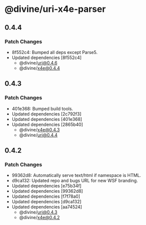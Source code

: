 # @divine/uri-x4e-parser

## 0.4.4

### Patch Changes

- 8f552c4: Bumped all deps except Parse5.
- Updated dependencies [8f552c4]
  - @divine/uri@0.4.6
  - @divine/x4e@0.4.4

## 0.4.3

### Patch Changes

- 401e368: Bumped build tools.
- Updated dependencies [2c792f3]
- Updated dependencies [401e368]
- Updated dependencies [2865b40]
  - @divine/x4e@0.4.3
  - @divine/uri@0.4.4

## 0.4.2

### Patch Changes

- 99362d8: Automatically serve text/html if namespace is HTML.
- d9ca132: Updated repo and bugs URL for new WSF branding.
- Updated dependencies [e75b34f]
- Updated dependencies [99362d8]
- Updated dependencies [f7f78a0]
- Updated dependencies [d9ca132]
- Updated dependencies [aa74524]
  - @divine/uri@0.4.3
  - @divine/x4e@0.4.2
